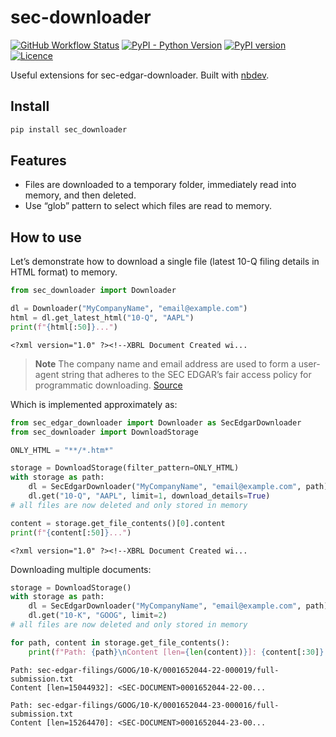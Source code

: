 # sec-downloader

<!-- WARNING: THIS FILE WAS AUTOGENERATED! DO NOT EDIT! -->

<a href="https://github.com/elijas/sec-downloader/actions/workflows/test.yaml"><img alt="GitHub Workflow Status" src="https://img.shields.io/github/actions/workflow/status/elijas/sec-downloader/test.yaml?label=build"></a>
<a href="https://pypi.org/project/sec-downloader/"><img alt="PyPI - Python Version" src="https://img.shields.io/pypi/pyversions/sec-downloader"></a>
<a href="https://badge.fury.io/py/sec-downloader"><img src="https://badge.fury.io/py/sec-downloader.svg" alt="PyPI version" /></a>
<a href="LICENSE"><img src="https://img.shields.io/github/license/elijas/sec-downloader.svg" alt="Licence"></a>

Useful extensions for sec-edgar-downloader. Built with
[nbdev](https://nbdev.fast.ai/).

## Install

``` sh
pip install sec_downloader
```

## Features

- Files are downloaded to a temporary folder, immediately read into
  memory, and then deleted.
- Use “glob” pattern to select which files are read to memory.

## How to use

Let’s demonstrate how to download a single file (latest 10-Q filing
details in HTML format) to memory.

``` python
from sec_downloader import Downloader

dl = Downloader("MyCompanyName", "email@example.com")
html = dl.get_latest_html("10-Q", "AAPL")
print(f"{html[:50]}...")
```

    <?xml version="1.0" ?><!--XBRL Document Created wi...

> **Note** The company name and email address are used to form a
> user-agent string that adheres to the SEC EDGAR’s fair access policy
> for programmatic downloading.
> [Source](https://www.sec.gov/os/webmaster-faq#code-support)

Which is implemented approximately as:

``` python
from sec_edgar_downloader import Downloader as SecEdgarDownloader
from sec_downloader import DownloadStorage

ONLY_HTML = "**/*.htm*"

storage = DownloadStorage(filter_pattern=ONLY_HTML)
with storage as path:
    dl = SecEdgarDownloader("MyCompanyName", "email@example.com", path)
    dl.get("10-Q", "AAPL", limit=1, download_details=True)
# all files are now deleted and only stored in memory

content = storage.get_file_contents()[0].content
print(f"{content[:50]}...")
```

    <?xml version="1.0" ?><!--XBRL Document Created wi...

Downloading multiple documents:

``` python
storage = DownloadStorage()
with storage as path:
    dl = SecEdgarDownloader("MyCompanyName", "email@example.com", path)
    dl.get("10-K", "GOOG", limit=2)
# all files are now deleted and only stored in memory

for path, content in storage.get_file_contents():
    print(f"Path: {path}\nContent [len={len(content)}]: {content[:30]}...\n")
```

    Path: sec-edgar-filings/GOOG/10-K/0001652044-22-000019/full-submission.txt
    Content [len=15044932]: <SEC-DOCUMENT>0001652044-22-00...

    Path: sec-edgar-filings/GOOG/10-K/0001652044-23-000016/full-submission.txt
    Content [len=15264470]: <SEC-DOCUMENT>0001652044-23-00...
